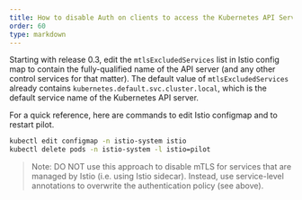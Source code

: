 ```yaml
---
title: How to disable Auth on clients to access the Kubernetes API Server (or any control services that don't have Istio sidecar)?
order: 60
type: markdown
---
```


Starting with release 0.3, edit the `mtlsExcludedServices` list in Istio config
map to contain the fully-qualified name of the API server (and any other
control services for that matter). The default value of `mtlsExcludedServices`
already contains `kubernetes.default.svc.cluster.local`, which is the default
service name of the Kubernetes API server.

For a quick reference, here are commands to edit Istio configmap and to restart pilot.
```bash
kubectl edit configmap -n istio-system istio
kubectl delete pods -n istio-system -l istio=pilot
```

> Note: DO NOT use this approach to disable mTLS for services that are managed
by Istio (i.e. using Istio sidecar). Instead, use service-level annotations
to overwrite the authentication policy (see above).
